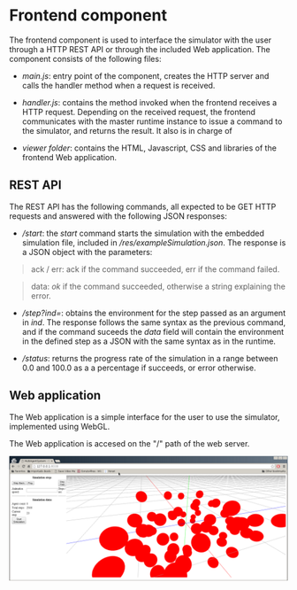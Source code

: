 Frontend component
==================

The frontend component is used to interface the simulator with the user through a 
HTTP REST API or through the included Web application. The component consists of
the following files:

* _main.js_: entry point of the component, creates the HTTP server and calls the
handler method when a request is received.

* _handler.js_: contains the method invoked when the frontend receives a HTTP request.
Depending on the received request, the frontend communicates with the master runtime
instance to issue a command to the simulator, and returns the result. It also is
in charge of 

* _viewer folder_: contains the HTML, Javascript, CSS and libraries of the frontend
Web application.

## REST API

The REST API has the following commands, all expected to be GET HTTP requests and answered
with the following JSON responses:

* _/start_: the _start_ command starts the simulation with the embedded simulation file,
included in _/res/exampleSimulation.json_. The response is a JSON object with the parameters:

> ack / err: ack if the command succeeded, err if the command failed.

> data: _ok_ if the command succeeded, otherwise a string explaining the error.

* _/step?ind=<index>_: obtains the environment for the step passed as an argument in _ind_.
The response follows the same syntax as the previous command, and if the command suceeds
the _data_ field will contain the environment in the defined step as a JSON with the same
syntax as in the runtime.

* _/status_: returns the progress rate of the simulation in a range between 0.0 and 100.0 as
a a percentage if succeeds, or error otherwise.

## Web application

The Web application is a simple interface for the user to use the simulator, implemented
using WebGL.

The Web application is accesed on the "/" path of the web server.

![Web application](viewer/cap.png "Web application")
